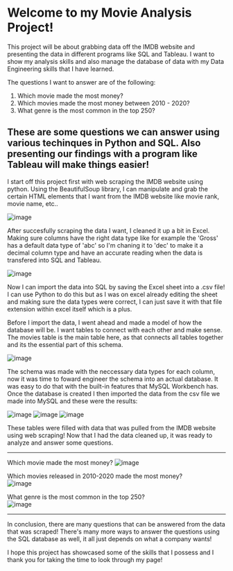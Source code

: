 # Welcome to my Movie Analysis Project! <br>
This project will be about grabbing data off the IMDB website and presenting the data in different programs like SQL and Tableau. I want to show my analysis skills and also manage the database of data with my Data Engineering skills that I have learned.

The questions I want to answer are of the following:
1. Which movie made the most money?
2. Which movies made the most money between 2010 - 2020?
3. What genre is the most common in the top 250?

These are some questions we can answer using various techinques in Python and SQL. Also presenting our findings with a program like Tableau will make things easier! 
---------------------------------------------------------------------------------------------------------
I start off this project first with web scraping the IMDB website using python. Using the BeautifulSoup library, I can manipulate and grab the certain HTML elements that I want from the IMDB website like movie rank, movie name, etc.. 

![image](PythonCode.png)

After succesfully scraping the data I want, I cleaned it up a bit in Excel. Making sure columns have the right data type like for example the 'Gross' has a default data type of 'abc' so I'm chaning it to 'dec' to make it a decimal column type and have an accurate reading when the data is transfered into SQL and Tableau. 

![image](ExcelDataType.png)

Now I can import the data into SQL by saving the Excel sheet into a .csv file! I can use Python to do this but as I was on excel already editing the sheet and making sure the data types were correct, I can just save it with that file extension within excel itself which is a plus. 

Before I import the data, I went ahead and made a model of how the database will be. I want tables to connect with each other and make sense. The movies table is the main table here, as that connects all tables together and its the essential part of this schema. 

![image](RelationalDiagramforDatabase.png)

The schema was made with the neccessary data types for each column, now it was time to foward engineer the schema into an actual database. It was easy to do that with the built-in features that MySQL Workbench has. Once the database is created I then imported the data from the csv file we made into MySQL and these were the results:

![image](MovieTable.png)
![image](DirectorTable.png)
![image](ActorsTable.png)

These tables were filled with data that was pulled from the IMDB website using web scraping! Now that I had the data cleaned up, it was ready to analyze and answer some questions.

------------------------------------------------------------------------------------------------------------------------------------------------------------

Which movie made the most money?
![image](MovieMostGross.png)<br>

Which movies released in 2010-2020 made the most money?<br>
![image](GrossAmount2010.png)

What genre is the most common in the top 250?<br>
![image](GenreGrossAmount.png)

------------------------------------------------------------------------------------------------------------------------------------------------------------

In conclusion, there are many questions that can be answered from the data that was scraped! There's many more ways to answer the questions using the SQL database as well, it all just depends on what a company wants! 

I hope this project has showcased some of the skills that I possess and I thank you for taking the time to look through my page! 